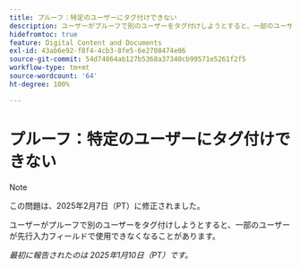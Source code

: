 ```yaml
---
title: プルーフ：特定のユーザーにタグ付けできない
description: ユーザーがプルーフで別のユーザーをタグ付けしようとすると、一部のユーザーが先行入力フィールドで使用できなくなることがあります。
hidefromtoc: true
feature: Digital Content and Documents
exl-id: 43ab6e92-f8f4-4cb3-8fe5-6e2708474e06
source-git-commit: 54d74864ab127b5368a37340cb99571e5261f2f5
workflow-type: tm+mt
source-wordcount: '64'
ht-degree: 100%

---
```


# プルーフ：特定のユーザーにタグ付けできない

>[!NOTE]
>
>この問題は、2025年2月7日（PT）に修正されました。

ユーザーがプルーフで別のユーザーをタグ付けしようとすると、一部のユーザーが先行入力フィールドで使用できなくなることがあります。

_最初に報告されたのは 2025年1月10日（PT）です。_

